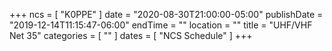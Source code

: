 +++
ncs = [ "K0PPE" ]
date = "2020-08-30T21:00:00-05:00"
publishDate = "2019-12-14T11:15:47-06:00"
endTime = ""
location = ""
title = "UHF/VHF Net 35"
categories = [ "" ]
dates = [ "NCS Schedule" ]
+++
